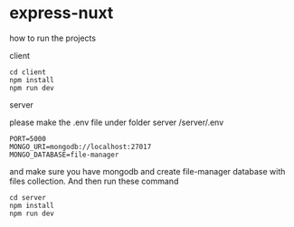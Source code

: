 # express-nuxt

how to run the projects

client
```
cd client
npm install
npm run dev
```

server

please make the .env file under folder server
/server/.env

```
PORT=5000
MONGO_URI=mongodb://localhost:27017
MONGO_DATABASE=file-manager
```

and make sure you have mongodb and create file-manager database with files collection. And then run these command

```
cd server
npm install
npm run dev
```
